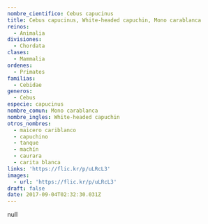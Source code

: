 ```yaml
---
nombre_cientifico: Cebus capucinus
title: Cebus capucinus, White-headed capuchin, Mono carablanca
reinos:
  - Animalia
divisiones:
  - Chordata
clases:
  - Mammalia
ordenes:
  - Primates
familias:
  - Cebidae
generos:
  - Cebus
especie: capucinus
nombre_comun: Mono carablanca
nombre_ingles: White-headed capuchin
otros_nombres:
  - maicero cariblanco
  - capuchino
  - tanque
  - machín
  - caurara
  - carita blanca
links: 'https://flic.kr/p/uLRcL3'
images:
  - url: 'https://flic.kr/p/uLRcL3'
draft: false
date: 2017-09-04T02:32:30.031Z
---
```

null
